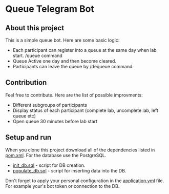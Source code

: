 # Queue Telegram Bot
## About this project
This is a simple queue bot. Here are some basic logic:
- Each participant can register into a queue at the same day when lab start. /queue command 
- Queue Active one day and then become cleared.
- Participants can leave the queue by /dequeue command.

## Contribution
Feel free to contribute. Here are the list of possible improvments:
- Different subgroups of participants
- Display status of each participant (complete lab, uncomplete lab, left queue etc)
- Open queue 30 minutes before lab start

## Setup and run
When you clone this project download all of the dependencies listed in [pom.xml](pom.xml). 
For the database use the PostgreSQL. 
* [init_db.sql](src/main/resources/database/init_db.sql) - script for DB creation.
* [populate_db.sql](src/main/resources/database/populate_db.sql) - script for inserting data into the DB.

Don't forget to apply your personal configuration in the [application.yml](src/main/resources/config/application.yml) file. For example your's bot token or connection to the DB.
